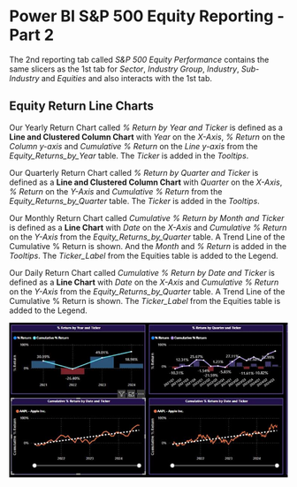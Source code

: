 # Power BI S&P 500 Equity Reporting - Part 2

The 2nd reporting tab called *S&P 500 Equity Performance* contains the same slicers as the 1st tab for *Sector*, *Industry Group*, *Industry*, *Sub-Industry* and *Equities* and also interacts with the 1st tab.

## Equity Return Line Charts

Our Yearly Return Chart called *% Return by Year and Ticker* is defined as a **Line and Clustered Column Chart** with *Year* on the *X-Axis*, *% Return* on the *Column y-axis* and *Cumulative % Return* on the 
*Line y-axis* from the *Equity_Returns_by_Year* table. The *Ticker* is added in the *Tooltips*. 

Our Quarterly Return Chart called *% Return by Quarter and Ticker* is defined as a **Line and Clustered Column Chart** with *Quarter* on the *X-Axis*, *% Return* on the *Y-Axis* and *Cumulative % Return* from the *Equity_Returns_by_Quarter* table. The *Ticker* is added in the *Tooltips*.

Our Monthly Return Chart called *Cumulative % Return by Month and Ticker* is defined as a **Line Chart** with *Date* on the *X-Axis* and *Cumulative % Return* on the *Y-Axis* from the *Equity_Returns_by_Quarter* table. 
A Trend Line of the Cumulative % Return is shown. And the *Month* and *% Return* is added in the *Tooltips*. The *Ticker_Label* from the Equities table is added to the Legend.

Our Daily Return Chart called *Cumulative % Return by Date and Ticker* is defined as a **Line Chart** with *Date* on the *X-Axis* and *Cumulative % Return* on the *Y-Axis* from the *Equity_Returns_by_Quarter* table. 
A Trend Line of the Cumulative % Return is shown. The *Ticker_Label* from the Equities table is added to the Legend.

![Power_BI_Return_Line__Columns_Charts.jpg](https://github.com/danvuk567/SP500-Stock-Analysis/blob/main/images/Power_BI_Return_Line__Columns_Charts.jpg?raw=true)
